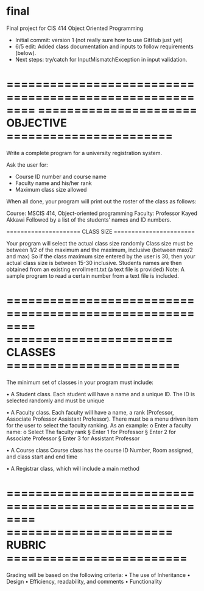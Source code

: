 # final
Final project for CIS 414 Object Oriented Programming

- Initial commit: version 1 (not really sure how to use GitHub just yet)
- 6/5 edit: Added class documentation and inputs to follow requirements (below).
- Next steps: try/catch for InputMismatchException in input validation.


========================================================
====================== OBJECTIVE =======================
========================================================

Write a complete program for a university registration system.

Ask the user for:
- Course ID number and course name
- Faculty name and his/her rank
- Maximum class size allowed

When all done, your program will print out the roster of the class as follows:

Course: MSCIS 414, Object-oriented programming
Faculty: Professor Kayed Akkawi
Followed by a list of the students’ names and ID numbers.

===================== CLASS SIZE =======================

Your program will select the actual class size randomly
Class size must be between 1/2 of the maximum and the maximum, inclusive (between max/2 and max)
So if the class maximum size entered by the user is 30, then your actual class size is between 15-30 inclusive.
Students names are then obtained from an existing enrollment.txt (a text file is provided)
Note: A sample program to read a certain number from a text file is included.


========================================================
======================= CLASSES ========================
========================================================

The minimum set of classes in your program must include:

• A Student class.
Each student will have a name and a unique ID.
The ID is selected randomly and must be unique

• A Faculty class.
Each faculty will have a name, a rank (Professor, Associate Professor Assistant Professor).
There must be a menu driven item for the user to select the faculty ranking.
As an example:
o Enter a faculty name:
o Select The faculty rank
§ Enter 1 for Professor
§ Enter 2 for Associate Professor
§ Enter 3 for Assistant Professor

• A Course class
Course class has the course ID Number, Room assigned, and class start and end time

• A Registrar class, which will include a main method

========================================================
======================= RUBRIC =========================
========================================================

Grading will be based on the following criteria:
• The use of Inheritance
• Design
• Efficiency, readability, and comments
• Functionality
